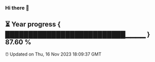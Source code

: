 ### Hi there 👋
⏳ Year progress { ██████████████████████████▁▁▁▁ } 87.60 %
---
⏰ Updated on Thu, 16 Nov 2023 18:09:37 GMT

